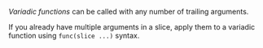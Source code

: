 *Variadic functions* can be called with any number of trailing arguments.

If you already have multiple arguments in a slice, apply them to a variadic function using `func(slice ...)` syntax.

